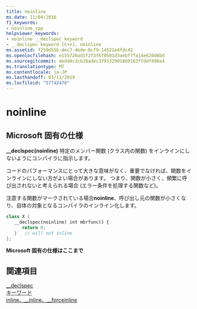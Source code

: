 ```yaml
---
title: noinline
ms.date: 11/04/2016
f1_keywords:
- noinline_cpp
helpviewer_keywords:
- noinline __declspec keyword
- __declspec keyword [C++], noinline
ms.assetid: f259d55b-dec7-4bde-8cf9-14521e4fdc42
ms.openlocfilehash: e155726ad1f2f3f6f0501d3aebf7fa14e620d6bd
ms.sourcegitcommit: dedd4c3cb28adec3793329018b9163ffddf890a4
ms.translationtype: MT
ms.contentlocale: ja-JP
ms.lasthandoff: 03/11/2019
ms.locfileid: "57742478"
---
```

# <a name="noinline"></a>noinline

## <a name="microsoft-specific"></a>Microsoft 固有の仕様

**__declspec(noinline)** 特定のメンバー関数 (クラス内の関数) をインラインにしないようにコンパイラに指示します。

コードのパフォーマンスにとって大きな意味がなく、重要でなければ、関数をインラインにしない方がよい場合があります。 つまり、関数が小さく、頻繁に呼び出されないと考えられる場合 (エラー条件を処理する関数など)。

注意する関数がマークされている場合**noinline**、呼び出し元の関数が小さくなり、自体の対象となるコンパイラのインライン化します。

```cpp
class X {
   __declspec(noinline) int mbrfunc() {
      return 0;
   }   // will not inline
};
```

**Microsoft 固有の仕様はここまで**

## <a name="see-also"></a>関連項目

[__declspec](../cpp/declspec.md)<br/>
[キーワード](../cpp/keywords-cpp.md)<br/>
[inline、__inline、\__forceinline](inline-functions-cpp.md)

